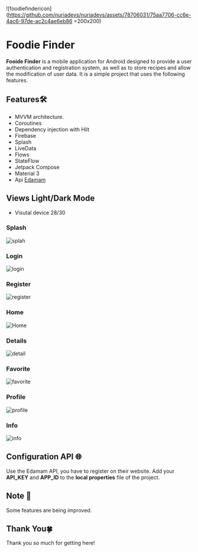 ![foodiefindericon](https://github.com/nuriadevs/nuriadevs/assets/78706031/75aa7706-cc6e-4ac6-97de-ac2c4ae6eb86 =200x200)

# Foodie Finder 

**Fooide Finder** is a mobile application for Android designed to provide a user authentication and registration system, as well as to store recipes and allow the modification of user data. It is a simple project that uses the following features.

## Features🛠️
*  MVVM architecture.
*  Coroutines
*  Dependency injection with Hilt
*  Firebase
*  Splash 
*  LiveData
*  Flows
*  StateFlow
*  Jetpack Compose
*  Material 3
* Api [Edamam](https://www.edamam.com/)

## Views Light/Dark Mode
* Visutal device 28/30

### Splash
![splah](https://github.com/nuriadevs/nuriadevs.github.io/assets/78706031/b9cae0f1-5ebf-40b9-947d-3a1a0db39562)


### Login
![login](https://github.com/nuriadevs/nuriadevs.github.io/assets/78706031/e7da91e5-2da6-4097-8e7a-a458f1e4f781)


### Register

![register](https://github.com/nuriadevs/nuriadevs.github.io/assets/78706031/5b7f8e41-49db-4121-b086-609641d7d4b9)

### Home
![Home](https://github.com/nuriadevs/nuriadevs.github.io/assets/78706031/ff679c28-92bf-447b-a2e2-046f3fc595d6)

### Details

![detail](https://github.com/nuriadevs/nuriadevs.github.io/assets/78706031/5c6b340a-b91e-40f1-8ebb-a1a3db732476)

### Favorite
![favorite](https://github.com/nuriadevs/nuriadevs.github.io/assets/78706031/7d29cc45-7b57-4722-8a8f-3c33cd123917)

### Profile
![profile](https://github.com/nuriadevs/nuriadevs.github.io/assets/78706031/7688da4c-d820-4e49-b3f4-17fb7c923ca4)

### Info
![info](https://github.com/nuriadevs/nuriadevs.github.io/assets/78706031/fa092227-12c3-461c-9e95-aaa5004648e5)

## Configuration API :globe_with_meridians:
Use the Edamam API, you have to register on their website. Add your **API_KEY** and **APP_ID** to the **local properties** file of the project.

## Note :speech_balloon:
Some features are being improved.

## Thank You🍀
Thank you so much for getting here!
